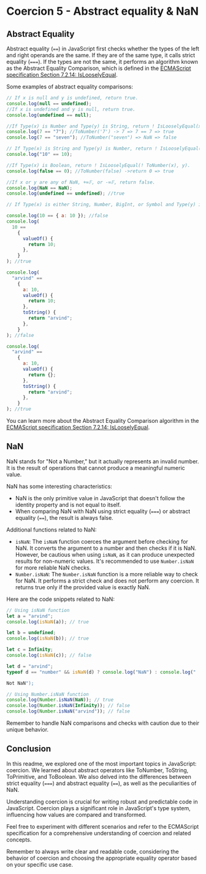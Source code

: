 # Coercion 5 - Abstract equality & NaN

## Abstract Equality

Abstract equality (`==`) in JavaScript first checks whether the types of the left and right operands are the same. If they are of the same type, it calls strict equality (`===`). If the types are not the same, it performs an algorithm known as the Abstract Equality Comparison, which is defined in the [ECMAScript specification Section 7.2.14: IsLooselyEqual](https://262.ecma-international.org/13.0/#sec-islooselyequal).

Some examples of abstract equality comparisons:

```javascript
// If x is null and y is undefined, return true.
console.log(null == undefined);
//If x is undefined and y is null, return true.
console.log(undefined == null);

//If Type(x) is Number and Type(y) is String, return ! IsLooselyEqual(x, ! ToNumber(y)).
console.log(7 == "7"); //ToNumber('7') -> 7 => 7 == 7 => true
console.log(7 == "seven"); //ToNumber("seven") => NaN => false

// If Type(x) is String and Type(y) is Number, return ! IsLooselyEqual(! ToNumber(x), y).
console.log("10" == 10);

//If Type(x) is Boolean, return ! IsLooselyEqual(! ToNumber(x), y).
console.log(false == 0); //ToNumber(false) ->return 0 => true

//If x or y are any of NaN, +∞𝔽, or -∞𝔽, return false.
console.log(NaN == NaN);
console.log(undefined == undefined); //true

// If Type(x) is either String, Number, BigInt, or Symbol and Type(y) is Object, return ! IsLooselyEqual(x, ? ToPrimitive(y)).

console.log(10 == { a: 10 }); //false
console.log(
  10 ==
    {
      valueOf() {
        return 10;
      },
    }
); //true

console.log(
  "arvind" ==
    {
      a: 10,
      valueOf() {
        return 10;
      },
      toString() {
        return "arvind";
      },
    }
); //false

console.log(
  "arvind" ==
    {
      a: 10,
      valueOf() {
        return {};
      },
      toString() {
        return "arvind";
      },
    }
); //true
```

You can learn more about the Abstract Equality Comparison algorithm in the [ECMAScript specification Section 7.2.14: IsLooselyEqual](https://262.ecma-international.org/13.0/#sec-islooselyequal).

## NaN

NaN stands for "Not a Number," but it actually represents an invalid number. It is the result of operations that cannot produce a meaningful numeric value.

NaN has some interesting characteristics:

- NaN is the only primitive value in JavaScript that doesn't follow the identity property and is not equal to itself.
- When comparing NaN with NaN using strict equality (`===`) or abstract equality (`==`), the result is always false.

Additional functions related to NaN:

- `isNaN`: The `isNaN` function coerces the argument before checking for NaN. It converts the argument to a number and then checks if it is NaN. However, be cautious when using `isNaN`, as it can produce unexpected results for non-numeric values. It's recommended to use `Number.isNaN` for more reliable NaN checks.
- `Number.isNaN`: The `Number.isNaN` function is a more reliable way to check for NaN. It performs a strict check and does not perform any coercion. It returns true only if the provided value is exactly NaN.

Here are the code snippets related to NaN:

```javascript
// Using isNaN function
let a = "arvind";
console.log(isNaN(a)); // true

let b = undefined;
console.log(isNaN(b)); // true

let c = Infinity;
console.log(isNaN(c)); // false

let d = "arvind";
typeof d == "number" && isNaN(d) ? console.log("NaN") : console.log("

Not NaN");

// Using Number.isNaN function
console.log(Number.isNaN(NaN)); // true
console.log(Number.isNaN(Infinity)); // false
console.log(Number.isNaN("arvind")); // false
```

Remember to handle NaN comparisons and checks with caution due to their unique behavior.

## Conclusion

In this readme, we explored one of the most important topics in JavaScript: coercion. We learned about abstract operators like ToNumber, ToString, ToPrimitive, and ToBoolean. We also delved into the differences between strict equality (`===`) and abstract equality (`==`), as well as the peculiarities of NaN.

Understanding coercion is crucial for writing robust and predictable code in JavaScript. Coercion plays a significant role in JavaScript's type system, influencing how values are compared and transformed.

Feel free to experiment with different scenarios and refer to the ECMAScript specification for a comprehensive understanding of coercion and related concepts.

Remember to always write clear and readable code, considering the behavior of coercion and choosing the appropriate equality operator based on your specific use case.
